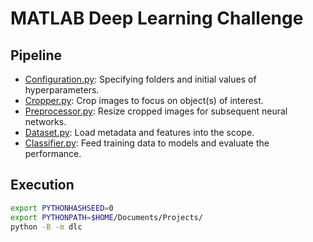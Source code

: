 # MATLAB Deep Learning Challenge

## Pipeline

- [Configuration.py](Configuration.py): Specifying folders and initial values of hyperparameters.
- [Cropper.py](Cropper.py): Crop images to focus on object(s) of interest.
- [Preprocessor.py](Preprocessor.py):  Resize cropped images for subsequent neural networks.
- [Dataset.py](Dataset.py): Load metadata and features into the scope.
- [Classifier.py](Classifier.py): Feed training data to models and evaluate the performance.

## Execution

```bash
export PYTHONHASHSEED=0
export PYTHONPATH=$HOME/Documents/Projects/
python -B -m dlc
```
